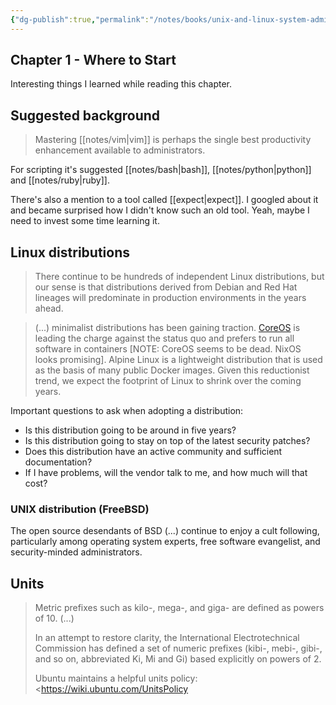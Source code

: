 ```yaml
---
{"dg-publish":true,"permalink":"/notes/books/unix-and-linux-system-administration-handbook/01-where-to-start/"}
---
```


## Chapter 1 - Where to Start

Interesting things I learned while reading this chapter.

## Suggested background

> Mastering [[notes/vim\|vim]] is perhaps the single best productivity enhancement available to administrators.

For scripting it's suggested [[notes/bash\|bash]], [[notes/python\|python]] and [[notes/ruby\|ruby]].

There's also a mention to a tool called [[expect\|expect]]. I googled about it and became surprised how I didn't know such an old tool. Yeah, maybe I need to invest some time learning it.


## Linux distributions

> There continue to be hundreds of independent Linux distributions, but our sense is that distributions derived from Debian and Red Hat lineages will predominate in production environments in the years ahead.

> (...) minimalist distributions has been gaining traction. [CoreOS](https://getfedora.org/en/coreos) is leading the charge against the status quo and prefers to run all software in containers [NOTE: CoreOS seems to be dead. NixOS looks promising]. Alpine Linux is a lightweight distribution that is used as the basis of many public Docker images. Given this reductionist trend, we expect the footprint of Linux to shrink over the coming years.

Important questions to ask when adopting a distribution:

- Is this distribution going to be around in five years?
- Is this distribution going to stay on top of the latest security patches?
- Does this distribution have an active community and sufficient documentation?
- If I have problems, will the vendor talk to me, and how much will that cost?


### UNIX distribution (FreeBSD)

The open source desendants of BSD (...) continue to enjoy a cult following, particularly among operating system experts, free software evangelist, and security-minded administrators.


## Units

> Metric prefixes such as kilo-, mega-, and giga- are defined as powers of 10. (...)
>
> In an attempt to restore clarity, the International Electrotechnical Commission has defined a set of numeric prefixes (kibi-, mebi-, gibi-, and so on, abbreviated Ki, Mi and Gi) based explicitly on powers of 2.
> 
> Ubuntu maintains a helpful units policy: <https://wiki.ubuntu.com/UnitsPolicy



